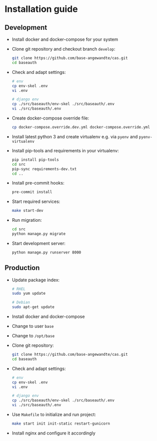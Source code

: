 # Installation guide

## Development

- Install docker and docker-compose for your system

- Clone git repository and checkout branch `develop`:

  ```bash
  git clone https://github.com/base-angewandte/cas.git
  cd baseauth
  ```

- Check and adapt settings:

  ```bash
  # env
  cp env-skel .env
  vi .env

  # django env
  cp ./src/baseauth/env-skel ./src/baseauth/.env
  vi ./src/baseauth/.env
  ```

- Create docker-compose override file:

  ```bash
  cp docker-compose.override.dev.yml docker-compose.override.yml
  ```

- Install latest python 3 and create virtualenv e.g. via `pyenv` and `pyenv-virtualenv`

- Install pip-tools and requirements in your virtualenv:

  ```bash
  pip install pip-tools
  cd src
  pip-sync requirements-dev.txt
  cd ..
  ```

- Install pre-commit hooks:

  ```bash
  pre-commit install
  ```

- Start required services:

  ```bash
  make start-dev
  ```

- Run migration:

  ```bash
  cd src
  python manage.py migrate
  ```

- Start development server:

  ```bash
  python manage.py runserver 8000
  ```

## Production

- Update package index:

  ```bash
  # RHEL
  sudo yum update

  # Debian
  sudo apt-get update
  ```

- Install docker and docker-compose

- Change to user `base`

- Change to `/opt/base`

- Clone git repository:

  ```bash
  git clone https://github.com/base-angewandte/cas.git
  cd baseauth
  ```

- Check and adapt settings:

  ```bash
  # env
  cp env-skel .env
  vi .env

  # django env
  cp ./src/baseauth/env-skel ./src/baseauth/.env
  vi ./src/baseauth/.env
  ```

- Use `Makefile` to initialize and run project:

  ```bash
  make start init init-static restart-gunicorn
  ```

- Install nginx and configure it accordingly
